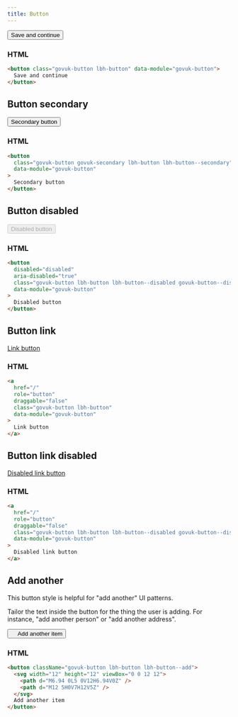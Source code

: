 ```yaml
---
title: Button
---
```


<button class="govuk-button lbh-button" data-module="govuk-button">
  Save and continue
</button>

### HTML

```html
<button class="govuk-button lbh-button" data-module="govuk-button">
  Save and continue
</button>
```

## Button secondary

<button class="govuk-button govuk-secondary lbh-button lbh-button--secondary" data-module="govuk-button">
  Secondary button
</button>

### HTML

```html
<button
  class="govuk-button govuk-secondary lbh-button lbh-button--secondary"
  data-module="govuk-button"
>
  Secondary button
</button>
```

## Button disabled

<button disabled="disabled" aria-disabled="true" class="govuk-button lbh-button lbh-button--disabled govuk-button--disabled" data-module="govuk-button">
  Disabled button
</button>

### HTML

```html
<button
  disabled="disabled"
  aria-disabled="true"
  class="govuk-button lbh-button lbh-button--disabled govuk-button--disabled"
  data-module="govuk-button"
>
  Disabled button
</button>
```

## Button link

<a href="/" role="button" draggable="false" class="govuk-button lbh-button" data-module="govuk-button">
  Link button
</a>

### HTML

```html
<a
  href="/"
  role="button"
  draggable="false"
  class="govuk-button lbh-button"
  data-module="govuk-button"
>
  Link button
</a>
```

## Button link disabled

<a href="/" role="button" draggable="false" class="govuk-button lbh-button lbh-button--disabled govuk-button--disabled" data-module="govuk-button">
  Disabled link button
</a>

### HTML

```html
<a
  href="/"
  role="button"
  draggable="false"
  class="govuk-button lbh-button lbh-button--disabled govuk-button--disabled"
  data-module="govuk-button"
>
  Disabled link button
</a>
```

## Add another

This button style is helpful for "add another" UI patterns.

Tailor the text inside the button for the thing the user is adding. For instance, "add another person" or "add another address".

<button className="govuk-button lbh-button lbh-button--add">
<svg width="12" height="12" viewBox="0 0 12 12" fill="none" xmlns="http://www.w3.org/2000/svg">
<path d="M6.94 0L5 0V12H6.94V0Z"/>
<path d="M12 5H0V7H12V5Z"/>
</svg>
Add another item
</button>

### HTML

```html
<button className="govuk-button lbh-button lbh-button--add">
  <svg width="12" height="12" viewBox="0 0 12 12">
    <path d="M6.94 0L5 0V12H6.94V0Z" />
    <path d="M12 5H0V7H12V5Z" />
  </svg>
  Add another item
</button>
```
